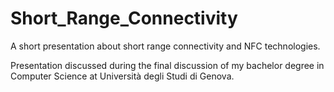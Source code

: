 # Short_Range_Connectivity

A short presentation about short range connectivity and NFC technologies.

Presentation discussed during the final discussion of my bachelor degree in Computer Science at Università degli Studi di Genova.
